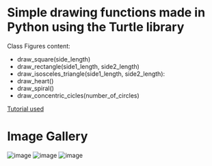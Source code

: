 # Simple drawing functions made in Python using the Turtle library

Class Figures content:
- draw_square(side_length)
- draw_rectangle(side1_length, side2_length)
- draw_isosceles_triangle(side1_length, side2_length):
- draw_heart()
- draw_spiral()
- draw_concentric_cicles(number_of_circles)

[Tutorial used](https://www.geeksforgeeks.org/turtle-programming-python/)

# Image Gallery
![image](https://user-images.githubusercontent.com/79206599/181836982-22648cc4-8c0d-4b8d-ab48-3117cc3f81fe.png)
![image](https://user-images.githubusercontent.com/79206599/181837158-2fa5afb0-9f7b-497e-8299-fc0290d92c7d.png)
![image](https://user-images.githubusercontent.com/79206599/181837254-d7d29356-93ce-4465-924f-5c985bb90e44.png)
